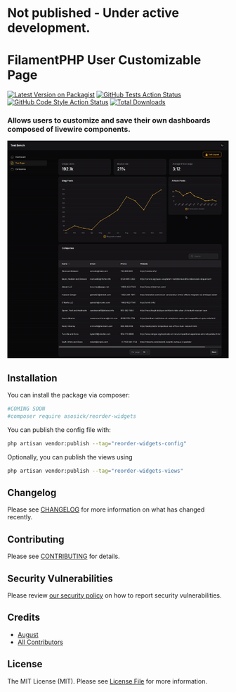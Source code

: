 # Not published - Under active development.

# FilamentPHP User Customizable Page

[![Latest Version on Packagist](https://img.shields.io/packagist/v/asosick/reorder-widgets.svg?style=flat-square)](https://packagist.org/packages/asosick/reorder-widgets)
[![GitHub Tests Action Status](https://img.shields.io/github/actions/workflow/status/asosick/reorder-widgets/run-tests.yml?branch=main&label=tests&style=flat-square)](https://github.com/asosick/reorder-widgets/actions?query=workflow%3Arun-tests+branch%3Amain)
[![GitHub Code Style Action Status](https://img.shields.io/github/actions/workflow/status/asosick/reorder-widgets/fix-php-code-styling.yml?branch=main&label=code%20style&style=flat-square)](https://github.com/asosick/reorder-widgets/actions?query=workflow%3A"Fix+PHP+code+styling"+branch%3Amain)
[![Total Downloads](https://img.shields.io/packagist/dt/asosick/reorder-widgets.svg?style=flat-square)](https://packagist.org/packages/asosick/reorder-widgets)


### Allows users to customize and save their own dashboards composed of livewire components.
![demo.gif](demo.gif)
## Installation

You can install the package via composer:

```bash
#COMING SOON
#composer require asosick/reorder-widgets
```

You can publish the config file with:

```bash
php artisan vendor:publish --tag="reorder-widgets-config"
```

Optionally, you can publish the views using

```bash
php artisan vendor:publish --tag="reorder-widgets-views"
```

[//]: # (This is the contents of the published config file:)

[//]: # ()
[//]: # (```php)

[//]: # (return [)

[//]: # (];)

[//]: # (```)
[//]: # ()
[//]: # (## Usage)

[//]: # ()
[//]: # (```php)

[//]: # ($reorderWidgets = new Asosick\ReorderWidgets&#40;&#41;;)

[//]: # (echo $reorderWidgets->echoPhrase&#40;'Hello, Asosick!'&#41;;)

[//]: # (```)

[//]: # ()
[//]: # (## Testing)

[//]: # ()
[//]: # (```bash)

[//]: # (composer test)

[//]: # (```)

## Changelog

Please see [CHANGELOG](CHANGELOG.md) for more information on what has changed recently.

## Contributing

Please see [CONTRIBUTING](.github/CONTRIBUTING.md) for details.

## Security Vulnerabilities

Please review [our security policy](../../security/policy) on how to report security vulnerabilities.

## Credits

- [August](https://github.com/asosick)
- [All Contributors](../../contributors)

## License

The MIT License (MIT). Please see [License File](LICENSE.md) for more information.
